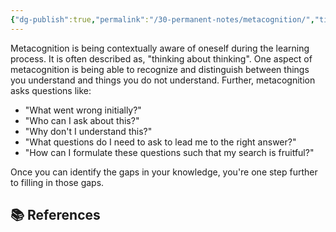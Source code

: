```yaml
---
{"dg-publish":true,"permalink":"/30-permanent-notes/metacognition/","title":"Metacognition","tags":["🪴"],"created":"2024-08-30","updated":"2024-09-13"}
---
```



Metacognition is being contextually aware of oneself during the learning process. It is often described as, "thinking about thinking". One aspect of metacognition is being able to recognize and distinguish between things you understand and things you do not understand. Further, metacognition asks questions like:

- "What went wrong initially?"
- "Who can I ask about this?"
- "Why don't I understand this?"
- "What questions do I need to ask to lead me to the right answer?"
- "How can I formulate these questions such that my search is fruitful?"

Once you can identify the gaps in your knowledge, you're one step further to filling in those gaps.

## 📚 References
